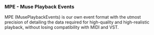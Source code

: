 ### MPE - Muse Playback Events

MPE (MusePlaybackEvents) is our own event format with the utmost precision of detailing the data required for high-quality and high-realistic playback, without losing compatibility with MIDI and VST.